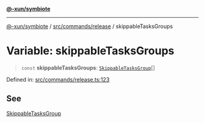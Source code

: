 [**@-xun/symbiote**](../../../../README.md)

***

[@-xun/symbiote](../../../../README.md) / [src/commands/release](../README.md) / skippableTasksGroups

# Variable: skippableTasksGroups

> `const` **skippableTasksGroups**: [`SkippableTasksGroup`](../enumerations/SkippableTasksGroup.md)[]

Defined in: [src/commands/release.ts:123](https://github.com/Xunnamius/symbiote/blob/c0ad42f4c6445e4425455b816e9c7314dfae3311/src/commands/release.ts#L123)

## See

[SkippableTasksGroup](../enumerations/SkippableTasksGroup.md)
